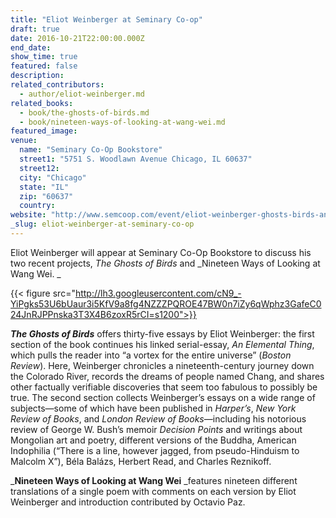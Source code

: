 ```yaml
---
title: "Eliot Weinberger at Seminary Co-op"
draft: true
date: 2016-10-21T22:00:00.000Z
end_date:
show_time: true
featured: false
description:
related_contributors:
  - author/eliot-weinberger.md
related_books:
  - book/the-ghosts-of-birds.md
  - book/nineteen-ways-of-looking-at-wang-wei.md
featured_image: 
venue:
  name: "Seminary Co-Op Bookstore"
  street1: "5751 S. Woodlawn Avenue Chicago, IL 60637"
  street12:
  city: "Chicago"
  state: "IL"
  zip: "60637"
  country:
website: "http://www.semcoop.com/event/eliot-weinberger-ghosts-birds-and-19-ways-looking-wang-wei"
_slug: eliot-weinberger-at-seminary-co-op
---
```


Eliot Weinberger will appear at Seminary Co-Op Bookstore to discuss his two recent projects, _The Ghosts of Birds_ and _Nineteen Ways of Looking at Wang Wei.
_


{{< figure src="http://lh3.googleusercontent.com/cN9_-YiPgks53U6bUaur3i5KfV9a8fg4NZZZPQROE47BW0n7iZy6qWphz3GafeC024JnRJPPnska3T3X4B6zoxR5rCI=s1200">}}
<!-- Eliot_Weinberger_select_6656.ND.jpg>}} -->

_**The Ghosts of Birds**_ offers thirty-five essays by Eliot Weinberger: the first section of the book continues his linked serial-essay, _An Elemental Thing_, which pulls the reader into “a vortex for the entire universe” (_Boston Review_). Here, Weinberger chronicles a nineteenth-century journey down the Colorado River, records the dreams of people named Chang, and shares other factually verifiable discoveries that seem too fabulous to possibly be true. The second section collects Weinberger’s essays on a wide range of subjects―some of which have been published in _Harper’s_, _New York Review of Books_, and _London Review of Books_―including his notorious review of George W. Bush’s memoir _Decision Points_ and writings about Mongolian art and poetry, different versions of the Buddha, American Indophilia (“There is a line, however jagged, from pseudo-Hinduism to Malcolm X”), Béla Balázs, Herbert Read, and Charles Reznikoff.

_**Nineteen Ways of Looking at Wang Wei** _features nineteen different translations of a single poem with comments on each version by Eliot Weinberger and introduction contributed by Octavio Paz.

